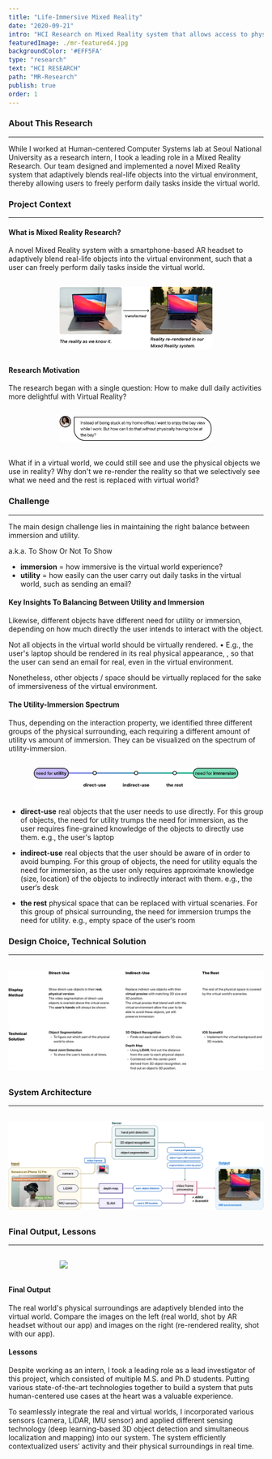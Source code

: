 ```yaml
---
title: "Life-Immersive Mixed Reality"
date: "2020-09-21"
intro: "HCI Research on Mixed Reality system that allows access to physical objects inside virtual environment."
featuredImage: ./mr-featured4.jpg
backgroundColor: '#EFF5FA'
type: "research"
text: "HCI RESEARCH"
path: "MR-Research"
publish: true
order: 1
---
```


### About This Research
---
While I worked at Human-centered Computer Systems lab at Seoul National University as a research intern, I took a leading role in a Mixed Reality Research. Our team designed and implemented a novel Mixed Reality system that adaptively blends real-life objects into the virtual environment, thereby allowing users to freely perform daily tasks inside the virtual world.


### Project Context
---
#### What is Mixed Reality Research?
A novel Mixed Reality system with a smartphone-based AR headset to adaptively blend real-life objects into the virtual environment, such that a user can freely perform daily tasks inside the virtual world.

<div class="projectImage" style="width:60%; margin: 30px auto;">
    <img src="./what-is-mr.jpg">
</div>


#### Research Motivation
The research began with a single question:
How to make dull daily activities more delightful with Virtual Reality?


<div class="projectImage" style="width:60%; margin: 30px auto;">
    <img src="./motivation.jpg">
</div>

What if in a virtual world, we could still see and use the physical objects we use in reality?
Why don't we re-render the reality so that we selectively see what we need and the rest is replaced 
with virtual world?


### Challenge
---
The main design challenge lies in maintaining the right balance between immersion and utility.

a.k.a. To Show Or Not To Show

* **immersion** = how immersive is the virtual world experience?
* **utility** = how easily can the user carry out daily tasks in the virtual world, such as sending an 
email?


#### Key Insights To Balancing Between Utility and Immersion

Likewise, different objects have different need for utility or immersion, depending on how much 
directly the user intends to interact with the object.

Not all objects in the virtual world should be virtually rendered.
• E.g., the user's laptop should be rendered in its real physical appearance, , so that the user can send an email for 
real, even in the virtual environment.

Nonetheless, other objects / space should be virtually replaced for the sake of immersiveness of 
the virtual environment.


#### The Utility-Immersion Spectrum

Thus, depending on the interaction property, we identified three different groups of the physical 
surrounding, each requiring a different amount of utility vs amount of immersion. They can be 
visualized on the spectrum of utility-immersion.

<div class="projectImage" style="width:80%; margin: 30px auto;">
    <img src="./spectrum.jpg">
</div>

* **direct-use**
real objects that the user needs to use directly.
For this group of objects, the need for utility trumps the need for immersion,
as the user requires fine-grained knowledge of the objects to directly use them. e.g., the user's 
laptop

* **indirect-use**
real objects that the user should be aware of in order to avoid bumping.
For this group of objects, the need for utility equals the need for immersion, as the user only 
requires approximate knowledge (size, location) of the objects to indirectly interact with them. 
e.g., the user‘s desk

* **the rest**
physical space that can be replaced with virtual scenaries.
For this group of phsical surrounding, the need for immersion trumps the need for utility. e.g., 
empty space of the user‘s room

### Design Choice, Technical Solution
---
<div class="projectImage" style="width:100%; margin: 30px auto;">
    <img src="./solution.jpg">
</div>

### System Architecture
---
<div class="projectImage" style="width:100%; margin: 30px auto;">
    <img src="./sys-arch2.jpg">
</div>


### Final Output, Lessons
---
<div class="projectImage" style="width:60%; margin: 30px auto;">
    <img src="./output.png">
</div>

#### Final Output
The real world's physical surroundings are adaptively blended into the virtual world. Compare the images on the left (real world, shot by AR headset without our app) and images on the right (re-rendered reality, shot with our app). 

#### Lessons
Despite working as an intern, I took a leading role as a lead investigator of this project, which consisted of multiple M.S. and Ph.D students. Putting various state-of-the-art technologies together to build a system that puts human-centered use cases at the heart was a valuable experience. 

To seamlessly integrate the real and virtual worlds, I incorporated various sensors (camera, LiDAR, IMU sensor) and applied different sensing technology (deep learning-based 3D object detection and simultaneous localization and mapping) into our system. The system efficiently contextualized users’ activity and their physical surroundings in real time.



<!-- <iframe width="560" height="315" src="https://www.youtube.com/embed/4SZl1r2O_bY" frameborder="0" allowfullscreen></iframe> -->
